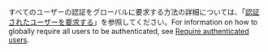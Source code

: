 <span data-ttu-id="4fe9d-101">すべてのユーザーの認証をグローバルに要求する方法の詳細については、「[認証されたユーザーを要求する](xref:security/authorization/secure-data#rau)」を参照してください。</span><span class="sxs-lookup"><span data-stu-id="4fe9d-101">For information on how to globally require all users to be authenticated, see [Require authenticated users](xref:security/authorization/secure-data#rau).</span></span>